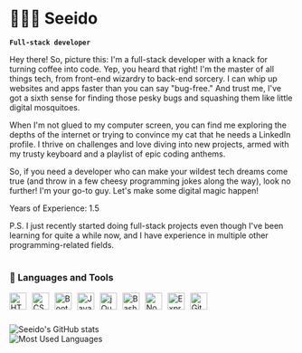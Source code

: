 # 👨🏻‍💻 Seeido

**`Full-stack developer`**

Hey there! So, picture this: I'm a full-stack developer with a knack for turning coffee into code. Yep, you heard that right! I'm the master of all things tech, from front-end wizardry to back-end sorcery. I can whip up websites and apps faster than you can say "bug-free." And trust me, I've got a sixth sense for finding those pesky bugs and squashing them like little digital mosquitoes.

When I'm not glued to my computer screen, you can find me exploring the depths of the internet or trying to convince my cat that he needs a LinkedIn profile. I thrive on challenges and love diving into new projects, armed with my trusty keyboard and a playlist of epic coding anthems.

So, if you need a developer who can make your wildest tech dreams come true (and throw in a few cheesy programming jokes along the way), look no further! I'm your go-to guy. Let's make some digital magic happen!

Years of Experience: 1.5  
   
P.S. I just recently started doing full-stack projects even though I've been learning for quite a while now, and I have experience in multiple other programming-related fields.

#

### 🧰 Languages and Tools

<img align="left" alt="HTML" width="30px" style="margin-right: 10px;" src="https://cdn.jsdelivr.net/gh/devicons/devicon/icons/html5/html5-original.svg" />
<img align="left" alt="CSS" width="30px" style="margin-right: 10px;" src="https://cdn.jsdelivr.net/gh/devicons/devicon/icons/css3/css3-original.svg" />
<img align="left" alt="Bootstrap" width="30px" style="margin-right: 10px;" src="https://cdn.jsdelivr.net/gh/devicons/devicon/icons/bootstrap/bootstrap-original.svg" />
<img align="left" alt="JavaScript" width="30px" style="margin-right: 10px;" src="https://cdn.jsdelivr.net/gh/devicons/devicon/icons/javascript/javascript-original.svg" />
<img align="left" alt="jQuery" width="30px" style="margin-right: 10px;" src="https://cdn.jsdelivr.net/gh/devicons/devicon/icons/jquery/jquery-original-wordmark.svg" />
<img align="left" alt="Bash" width="30px" style="margin-right: 10px;" src="https://cdn.jsdelivr.net/gh/devicons/devicon/icons/bash/bash-original.svg" />
<img align="left" alt="NodeJS" width="30px" style="margin-right: 10px;" src="https://cdn.jsdelivr.net/gh/devicons/devicon/icons/nodejs/nodejs-original.svg" />
<img align="left" alt="ExpressJS" width="30px" style="margin-right: 10px;" src="https://cdn.jsdelivr.net/gh/devicons/devicon/icons/express/express-original-wordmark.svg" />
<img align="left" alt="GitHub" width="30px" style="margin-right: 10px;" src="https://cdn.jsdelivr.net/gh/devicons/devicon/icons/github/github-original.svg" />
<br />

#

![Seeido's GitHub stats](https://github-readme-stats-seeido.vercel.app/api?username=seeido&show_icons=true&theme=github_dark)
<br />
![Most Used Languages](https://github-readme-stats-seeido.vercel.app/api/top-langs/?username=seeido&theme=github_dark)
